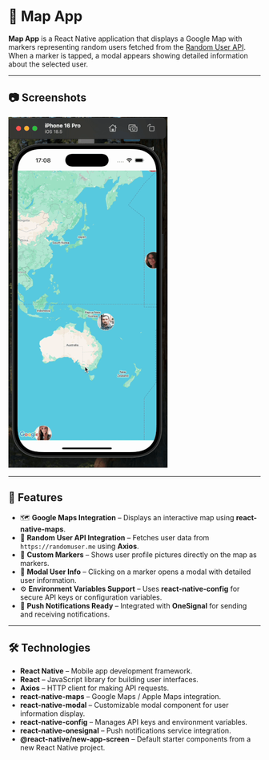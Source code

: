 # 📍 Map App

**Map App** is a React Native application that displays a Google Map with markers representing random users fetched from the [Random User API](https://randomuser.me).  
When a marker is tapped, a modal appears showing detailed information about the selected user.

---

## 📷 Screenshots

![App GIF](public/map-app.gif)

---

## 🚀 Features

- 🗺 **Google Maps Integration** – Displays an interactive map using **react-native-maps**.
- 👤 **Random User API Integration** – Fetches user data from `https://randomuser.me` using **Axios**.
- 📍 **Custom Markers** – Shows user profile pictures directly on the map as markers.
- 💬 **Modal User Info** – Clicking on a marker opens a modal with detailed user information.
- ⚙ **Environment Variables Support** – Uses **react-native-config** for secure API keys or configuration variables.
- 🔔 **Push Notifications Ready** – Integrated with **OneSignal** for sending and receiving notifications.

---

## 🛠 Technologies

- **React Native** – Mobile app development framework.
- **React** – JavaScript library for building user interfaces.
- **Axios** – HTTP client for making API requests.
- **react-native-maps** – Google Maps / Apple Maps integration.
- **react-native-modal** – Customizable modal component for user information display.
- **react-native-config** – Manages API keys and environment variables.
- **react-native-onesignal** – Push notifications service integration.
- **@react-native/new-app-screen** – Default starter components from a new React Native project.
